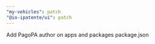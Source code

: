 ```yaml
---
"my-vehicles": patch
"@io-ipatente/ui": patch
---
```


Add PagoPA author on apps and packages package.json
